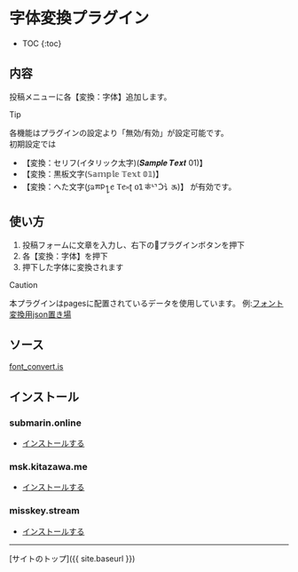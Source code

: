 # 字体変換プラグイン

* TOC
{:toc}

## 内容
投稿メニューに各【変換：字体】追加します。

> [!TIP]
> 各機能はプラグインの設定より「無効/有効」が設定可能です。  
> 初期設定では  
> - 【変換：セリフ(イタリック太字)(𝑺𝒂𝒎𝒑𝒍𝒆 𝑻𝒆𝒙𝒕 01)】
> - 【変換：黒板文字(𝕊𝕒𝕞𝕡𝕝𝕖 𝕋𝕖𝕩𝕥 𝟘𝟙)】
> - 【変換：へた文字(꠹ᨡⰿᱞ႑ꫀ Ⲧꫀᳳʈ ០ꛨ क॑ᄓᑑ讠ᤊ)】
> が有効です。 

## 使い方

1. 投稿フォームに文章を入力し、右下の🔌プラグインボタンを押下
2. 各【変換：字体】を押下
3. 押下した字体に変換されます

> [!CAUTION]
> 本プラグインはpagesに配置されているデータを使用しています。
> 例:[フォント変換用json置き場](https://submarin.online/@elysion/pages/font_data)

## ソース
[font_convert.is](https://github.com/elysion-pre/MisskeyPlugins/blob/main/src/font_convert.is)

## インストール

### submarin.online
- [インストールする](https://submarin.online/install-extentions?url=https://elysion-pre.github.io/MisskeyPlugins/json/font_convert.json&hash=667ee3fb351f671d19ce7f77b8a89e6a60085eaf8d21c6d0fb6c6b415333945b645f5930cacd7ea013e28fdf5adf15f5076388efdbc58ee85180c27058d799fd)

### msk.kitazawa.me
- [インストールする](https://msk.kitazawa.me/install-extentions?url=https://elysion-pre.github.io/MisskeyPlugins/json/font_convert.json&hash=667ee3fb351f671d19ce7f77b8a89e6a60085eaf8d21c6d0fb6c6b415333945b645f5930cacd7ea013e28fdf5adf15f5076388efdbc58ee85180c27058d799fd)

### misskey.stream
- [インストールする](https://misskey.stream/install-extentions?url=https://elysion-pre.github.io/MisskeyPlugins/json/font_convert.json&hash=667ee3fb351f671d19ce7f77b8a89e6a60085eaf8d21c6d0fb6c6b415333945b645f5930cacd7ea013e28fdf5adf15f5076388efdbc58ee85180c27058d799fd)

----

[サイトのトップ]({{ site.baseurl }})
